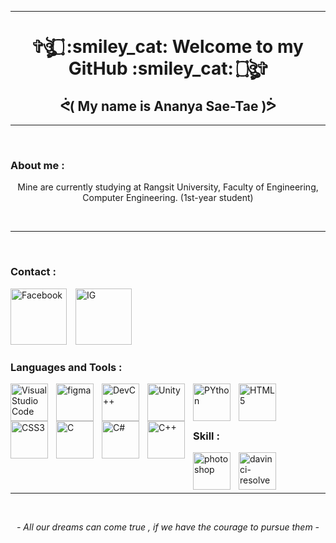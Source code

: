 <hr>
<h1 align="center">
    ✞ঔৣ۝ :smiley_cat: Welcome to my GitHub :smiley_cat: ۝ঔৣ✞
    <h2 align="center">
        ᕚ( My name is Ananya Sae-Tae )ᕘ
    </h2>
</h1>
<hr><br>
<h3>About me :</h3>
<p align="center">Mine are currently studying at Rangsit University, Faculty of Engineering, Computer Engineering. (1st-year student)</p>
<br><hr><br>
<h3>Contact :</h3>
<p align="left">
    <a href="https://www.facebook.com/yuki.ri.5201"><img width="90px" style="padding-right:10px;"
        alt="Facebook" title="MY Facebook" traget="_blank"
        src="https://www.notarybonding.com/sites/default/files/facebook-media-social-like-network-fb-icon.svg"></a>
    <a href="https://www.instagram.com/ffiirrsstt_x/?hl=en"><img width="90px" style="padding-right:10px;"
        alt="IG" title="MY Instagram" traget="_blank"
        src="https://cdn.imweb.me/thumbnail/20200731/65e81e270f319.png"></a>
</p>
<h3>Languages and Tools :</h3>
<img align="left" title="Visual Studio Code" alt="Visual Studio Code" width="60px" style="padding-right:10px;" src="https://cdn.jsdelivr.net/gh/devicons/devicon/icons/vscode/vscode-original.svg"/>
<img align="left" title="Figma" alt="figma" width="60px" style="padding-right:10px;" src="https://cdn.jsdelivr.net/gh/devicons/devicon/icons/figma/figma-original.svg"/>
<img align="left" title="Dev C++" alt="DevC++" width="60px" style="padding-right:10px;" src="https://th.bing.com/th/id/OIP.yAkhnOvSyYH_lv8cjftWjgAAAA?pid=ImgDet&rs=1"/>
<img align="left" title="Unity" alt="Unity" width="60px" style="padding-right:10px;" src="https://th.bing.com/th/id/R.eabfdd8356a51d1513dac5b55af34f23?rik=pLmR6xHUhJkv8Q&pid=ImgRaw&r=0"/>
<img align="left" title="PYthon" alt="PYthon" width="60px" style="padding-right:10px;" src="https://cdn.jsdelivr.net/gh/devicons/devicon/icons/python/python-original.svg"/>
<img align="left" title="HTML5" alt="HTML5" width="60px" style="padding-right:10px;" src="https://cdn.jsdelivr.net/gh/devicons/devicon/icons/html5/html5-original.svg"/>
<img align="left" title="CSS3" alt="CSS3" width="60px" style="padding-right:10px;" src="https://cdn.jsdelivr.net/gh/devicons/devicon/icons/css3/css3-original.svg"/>
<img align="left" title="C" alt="C" width="60px" style="padding-right:10px;" src="https://cdn.jsdelivr.net/gh/devicons/devicon/icons/c/c-original.svg"/>
<img align="left" title="C#" alt="C#" width="60px" style="padding-right:10px;" src="https://cdn.jsdelivr.net/gh/devicons/devicon/icons/csharp/csharp-original.svg"/>
<img align="left" title="C++" alt="C++" width="60px" style="padding-right:10px;" src="https://cdn.jsdelivr.net/gh/devicons/devicon/icons/cplusplus/cplusplus-original.svg"/>
<br>
<br>
<br>
<h3>Skill :</h3>
<img align="left" title="Photoshop" alt="photoshop" width="60px" style="padding-right:10px;" src="https://th.bing.com/th/id/OIP.kzzyMJc6VAxj8nwu8ZMQBAHaHa?pid=ImgDet&w=1024&h=1024&rs=1"/>
<img align="left" title="Davinci Resolve" alt="davinci-resolve" width="60px" style="padding-right:10px;" src="https://th.bing.com/th/id/R.9b2d28da5f93a4a92eb1c160f4919cae?rik=ZsETF%2bIm8b6y8g&pid=ImgRaw&r=0"/>
<br><br><br><hr>
<br><p align="center"><i>- All our dreams can come true , if we have the courage to pursue them -</i></p><br>
